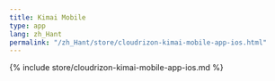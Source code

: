 ```yaml
---
title: Kimai Mobile
type: app 
lang: zh_Hant
permalink: "/zh_Hant/store/cloudrizon-kimai-mobile-app-ios.html"
---
```


{% include store/cloudrizon-kimai-mobile-app-ios.md %}
